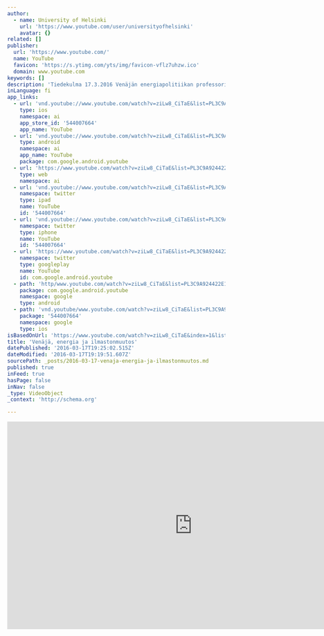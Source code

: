 ```yaml
---
author:
  - name: University of Helsinki
    url: 'https://www.youtube.com/user/universityofhelsinki'
    avatar: {}
related: []
publisher:
  url: 'https://www.youtube.com/'
  name: YouTube
  favicon: 'https://s.ytimg.com/yts/img/favicon-vflz7uhzw.ico'
  domain: www.youtube.com
keywords: []
description: 'Tiedekulma 17.3.2016 Venäjän energiapolitiikan professori Veli-Pekka Tynkkynen Yliopisto-lehden toimittajan Mikko Pelttarin haastateltavana. Tilaisuus oli osa Helsingin yliopiston alumnipäivää 17.3.2016. Järjestäjä: Aleksanteri-instituutti.'
inLanguage: fi
app_links:
  - url: 'vnd.youtube://www.youtube.com/watch?v=ziLw8_CiTaE&list=PL3C9A924422E16128&index=1&feature=applinks'
    type: ios
    namespace: ai
    app_store_id: '544007664'
    app_name: YouTube
  - url: 'vnd.youtube://www.youtube.com/watch?v=ziLw8_CiTaE&list=PL3C9A924422E16128&index=1&feature=applinks'
    type: android
    namespace: ai
    app_name: YouTube
    package: com.google.android.youtube
  - url: 'https://www.youtube.com/watch?v=ziLw8_CiTaE&list=PL3C9A924422E16128&index=1&feature=applinks'
    type: web
    namespace: ai
  - url: 'vnd.youtube://www.youtube.com/watch?v=ziLw8_CiTaE&list=PL3C9A924422E16128&index=1&feature=applinks'
    namespace: twitter
    type: ipad
    name: YouTube
    id: '544007664'
  - url: 'vnd.youtube://www.youtube.com/watch?v=ziLw8_CiTaE&list=PL3C9A924422E16128&index=1&feature=applinks'
    namespace: twitter
    type: iphone
    name: YouTube
    id: '544007664'
  - url: 'https://www.youtube.com/watch?v=ziLw8_CiTaE&list=PL3C9A924422E16128&index=1'
    namespace: twitter
    type: googleplay
    name: YouTube
    id: com.google.android.youtube
  - path: 'http/www.youtube.com/watch?v=ziLw8_CiTaE&list=PL3C9A924422E16128&index=1'
    package: com.google.android.youtube
    namespace: google
    type: android
  - path: 'vnd.youtube/www.youtube.com/watch?v=ziLw8_CiTaE&list=PL3C9A924422E16128&index=1'
    package: '544007664'
    namespace: google
    type: ios
isBasedOnUrl: 'https://www.youtube.com/watch?v=ziLw8_CiTaE&index=1&list=PL3C9A924422E16128'
title: 'Venäjä, energia ja ilmastonmuutos'
datePublished: '2016-03-17T19:25:02.515Z'
dateModified: '2016-03-17T19:19:51.607Z'
sourcePath: _posts/2016-03-17-venaja-energia-ja-ilmastonmuutos.md
published: true
inFeed: true
hasPage: false
inNav: false
_type: VideoObject
_context: 'http://schema.org'

---
```

<iframe src="https://cdn.embedly.com/widgets/media.html?src=https%3A%2F%2Fwww.youtube.com%2Fembed%2Fvideoseries%3Flist%3DPL3C9A924422E16128&amp;url=https%3A%2F%2Fwww.youtube.com%2Fwatch%3Fv%3DziLw8_CiTaE%26index%3D1%26list%3DPL3C9A924422E16128&amp;image=https%3A%2F%2Fi.ytimg.com%2Fvi%2FziLw8_CiTaE%2Fhqdefault.jpg&amp;key=b7d04c9b404c499eba89ee7072e1c4f7&amp;type=text%2Fhtml&amp;schema=youtube" width="854" height="480" scrolling="no" frameborder="0" allowfullscreen="allowfullscreen" style=""></iframe>